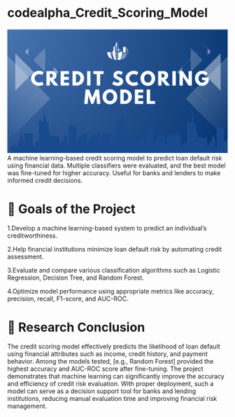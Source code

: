 # codealpha_Credit_Scoring_Model
![screenshot](pic.png)
A machine learning-based credit scoring model to predict loan default risk using financial data. Multiple classifiers were evaluated, and the best model was fine-tuned for higher accuracy. Useful for banks and lenders to make informed credit decisions.
# 🎯 Goals of the Project
1.Develop a machine learning-based system to predict an individual’s creditworthiness.

2.Help financial institutions minimize loan default risk by automating credit assessment.

3.Evaluate and compare various classification algorithms such as Logistic Regression, Decision Tree, and Random Forest.

4.Optimize model performance using appropriate metrics like accuracy, precision, recall, F1-score, and AUC-ROC.

# 📌 Research Conclusion
The credit scoring model effectively predicts the likelihood of loan default using financial attributes such as income, credit history, and payment behavior. Among the models tested, [e.g., Random Forest] provided the highest accuracy and AUC-ROC score after fine-tuning. The project demonstrates that machine learning can significantly improve the accuracy and efficiency of credit risk evaluation. With proper deployment, such a model can serve as a decision support tool for banks and lending institutions, reducing manual evaluation time and improving financial risk management.

